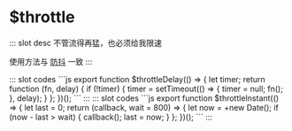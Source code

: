 # $throttle
<ContainerBox title="介绍">
::: slot desc
不管流得再猛，也必须给我限速

使用方法与 [防抖](/Function/custom/debounce.html) 一致
:::
</ContainerBox>

<ContainerBox title="节流（延迟执行）">
<ShowCode>
::: slot codes
```js
export function $throttleDelay(() => {
  let timer;
  return function (fn, delay) {
    if (!timer) {
      timer = setTimeout(() => {
        timer = null;
        fn();
      }, delay);
    }
  };
})();
```
:::
</ShowCode>
</ContainerBox>

<ContainerBox title="节流（立即执行）">
<ShowCode>
::: slot codes
```js
export function $throttleInstant(() => {
  let last = 0;
  return (callback, wait = 800) => {
    let now = +new Date();
    if (now - last > wait) {
      callback();
      last = now;
    }
  };
})();
```
:::
</ShowCode>
</ContainerBox>

